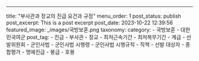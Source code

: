 ---
title: "부사관과 장교의 진급 요건과 규정"
menu_order: 1
post_status: publish
post_excerpt: This is a post excerpt
post_date: 2023-10-22 12:39:56
featured_image: _images/국방보훈.png
taxonomy:
    category:
        - 국방보훈
        - 대한민국여군
    post_tag:
        -  진급
        -  부사관
        -  장교
        -  최저근속기간
        -  최저복무기간
        -  계급
        -  선발위원회
        -  군인사법
        -  군인사법 시행령
        -  군인사법 시행규칙
        -  직책
        -  선발 대상자
        -  종합평가
        -  명예진급
        -  봉급
        -  호봉
